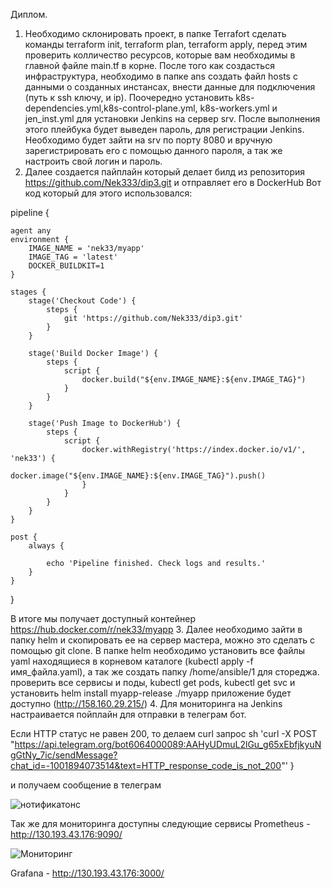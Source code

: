 Диплом.
1. Необходимо склонировать проект, в папке Terrafort сделать команды terraform init, terraform plan, terraform apply, перед этим проверить колличество ресурсов, которые вам необходимы в главной
файле main.tf в корне.
После того как создасться инфраструктура, необходимо в папке ans создать файл hosts с данными о созданных инстансах, внести данные для подключения (путь к ssh ключу, и ip).
Поочередно установить k8s-dependencies.yml,k8s-control-plane.yml, k8s-workers.yml и jen_inst.yml для установки Jenkins на сервер srv. После выполнения этого плейбука будет выведен пароль, для регистрации Jenkins.
Необходимо будет зайти на srv по порту 8080 и вручную зарегистрировать его с помощью данного пароля, а так же настроить свой логин и пароль.
3. Далее создается пайплайн который делает билд из репозитория https://github.com/Nek333/dip3.git и отправляет его в DockerHub
Вот код который для этого использовался:

pipeline {

    agent any
    environment {
        IMAGE_NAME = 'nek33/myapp'
        IMAGE_TAG = 'latest'
		DOCKER_BUILDKIT=1
    }

    stages {
        stage('Checkout Code') {
            steps {
                git 'https://github.com/Nek333/dip3.git'
            }
        }
        
        stage('Build Docker Image') {
            steps {
                script {
                    docker.build("${env.IMAGE_NAME}:${env.IMAGE_TAG}")
                }
            }
        }
        
        stage('Push Image to DockerHub') {
            steps {
                script {
                    docker.withRegistry('https://index.docker.io/v1/', 'nek33') {
                        docker.image("${env.IMAGE_NAME}:${env.IMAGE_TAG}").push()
                    }
                }
            }
        }
    }
    
    post {
        always {
          
            echo 'Pipeline finished. Check logs and results.'
        }
    }
}

В итоге мы получает доступный контейнер https://hub.docker.com/r/nek33/myapp
3. Далее необходимо зайти в папку helm и скопировать ее на сервер мастера, можно это сделать с помощью git clone. 
В папке helm необходимо установить все файлы yaml находящиеся в корневом каталоге (kubectl apply -f имя_файла.yaml), а так же создать папку /home/ansible/1 для стореджа.
проверить все сервисы и поды, kubectl get pods, kubectl get svc и установить helm install myapp-release ./myapp
приложение будет доступно (http://158.160.29.215/)
4. Для мониторинга на Jenkins настраивается пойплайн для отправки в телеграм бот.

   Если HTTP статус не равен 200, то делаем curl запрос
                        sh 'curl -X POST "https://api.telegram.org/bot6064000089:AAHyUDmuL2lGu_g65xEbfjkyuNgGtNy_7ic/sendMessage?chat_id=-1001894073514&text=HTTP_response_code_is_not_200"'
                    }
                    
   и получаем сообщение в телеграм
   
   ![нотификатонс](https://github.com/Nek333/Terraform_sf_d/assets/125662225/99171e5a-1654-4c6e-a500-cd87c0be1835)

   
Так же для мониторинга доступны следующие сервисы 
Prometheus - http://130.193.43.176:9090/

   ![Мониторинг](https://github.com/Nek333/Terraform_sf_d/assets/125662225/cc87ae0b-29ff-4ab5-890d-ccdfe5456454)

Grafana - http://130.193.43.176:3000/
   




